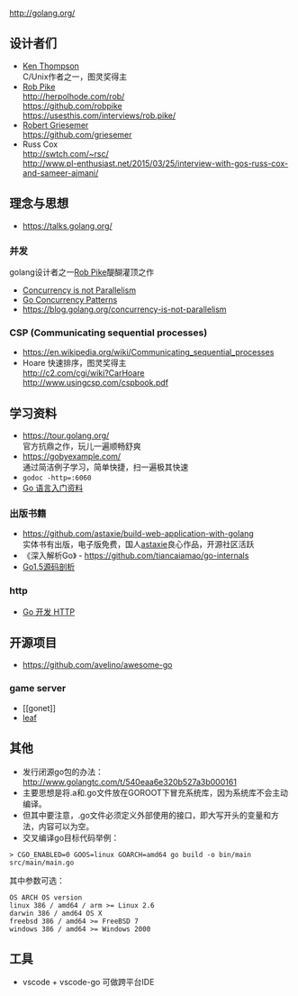 http://golang.org/

## 设计者们
- [Ken Thompson](https://en.wikipedia.org/wiki/Ken_Thompson)  
  C/Unix作者之一，图灵奖得主
- [Rob Pike](https://en.wikipedia.org/wiki/Rob_Pike)  
  http://herpolhode.com/rob/  
  https://github.com/robpike  
  https://usesthis.com/interviews/rob.pike/   
- [Robert Griesemer](https://en.wikipedia.org/wiki/Robert_Griesemer)  
  https://github.com/griesemer  
- Russ Cox  
  http://swtch.com/~rsc/  
  http://www.pl-enthusiast.net/2015/03/25/interview-with-gos-russ-cox-and-sameer-ajmani/  


## 理念与思想
- https://talks.golang.org/

### 并发 
golang设计者之一[Rob Pike](https://en.wikipedia.org/wiki/Rob_Pike)醍醐灌顶之作
- [Concurrency is not Parallelism](https://talks.golang.org/2012/concurrency.slide)  
- [Go Concurrency Patterns](https://talks.golang.org/2012/concurrency.slide)
- https://blog.golang.org/concurrency-is-not-parallelism

### CSP (Communicating sequential processes)  
- https://en.wikipedia.org/wiki/Communicating_sequential_processes  
- Hoare 快速排序，图灵奖得主  
  http://c2.com/cgi/wiki?CarHoare  
  http://www.usingcsp.com/cspbook.pdf  

## 学习资料
- https://tour.golang.org/  
  官方抗鼎之作，玩儿一遍顺畅舒爽  
- https://gobyexample.com/    
  通过简洁例子学习，简单快捷，扫一遍极其快速  
- `godoc -http=:6060`
- [Go 语言入门资料](http://fuxiaohei.me/2016/6/24/go-start-up.html)

### 出版书籍
- https://github.com/astaxie/build-web-application-with-golang  
  实体书有出版，电子版免费，国人[astaxie](https://github.com/astaxie)良心作品，开源社区活跃  
- 《深入解析Go》 - https://github.com/tiancaiamao/go-internals
- [Go1.5源码剖析](https://github.com/qyuhen/book)

### http
- [Go 开发 HTTP](http://fuxiaohei.me/2016/9/20/go-and-http-server.html)


## 开源项目
- https://github.com/avelino/awesome-go

### game server
- [[gonet]]
- [leaf](https://github.com/name5566/leaf)


## 其他
- 发行闭源go包的办法：http://www.golangtc.com/t/540eaa6e320b527a3b000161 
- 主要思想是将.a和.go文件放在GOROOT下冒充系统库，因为系统库不会主动编译。
- 但其中要注意，.go文件必须定义外部使用的接口，即大写开头的变量和方法，内容可以为空。
- 交叉编译go目标代码举例：
```
> CGO_ENABLED=0 GOOS=linux GOARCH=amd64 go build -o bin/main src/main/main.go
```
其中参数可选：
```
OS ARCH OS version
linux 386 / amd64 / arm >= Linux 2.6
darwin 386 / amd64 OS X
freebsd 386 / amd64 >= FreeBSD 7
windows 386 / amd64 >= Windows 2000
```

## 工具
- vscode + vscode-go 可做跨平台IDE